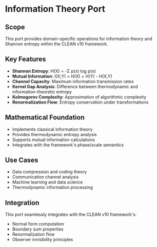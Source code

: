 # Information Theory Port

## Scope
This port provides domain-specific operations for information theory and Shannon entropy within the CLEAN v10 framework.

## Key Features
- **Shannon Entropy**: H(X) = -Σ p(x) log p(x)
- **Mutual Information**: I(X;Y) = H(X) + H(Y) - H(X,Y)
- **Channel Capacity**: Maximum information transmission rates
- **Kernel Gap Analysis**: Difference between thermodynamic and information-theoretic entropy
- **Kolmogorov Complexity**: Approximation of algorithmic complexity
- **Renormalization Flow**: Entropy conservation under transformations

## Mathematical Foundation
- Implements classical information theory
- Provides thermodynamic entropy analysis
- Supports mutual information calculations
- Integrates with the framework's phase/scale semantics

## Use Cases
- Data compression and coding theory
- Communication channel analysis
- Machine learning and data science
- Thermodynamic information processing

## Integration
This port seamlessly integrates with the CLEAN v10 framework's:
- Normal form computation
- Boundary sum properties
- Renormalization flow
- Observer invisibility principles
